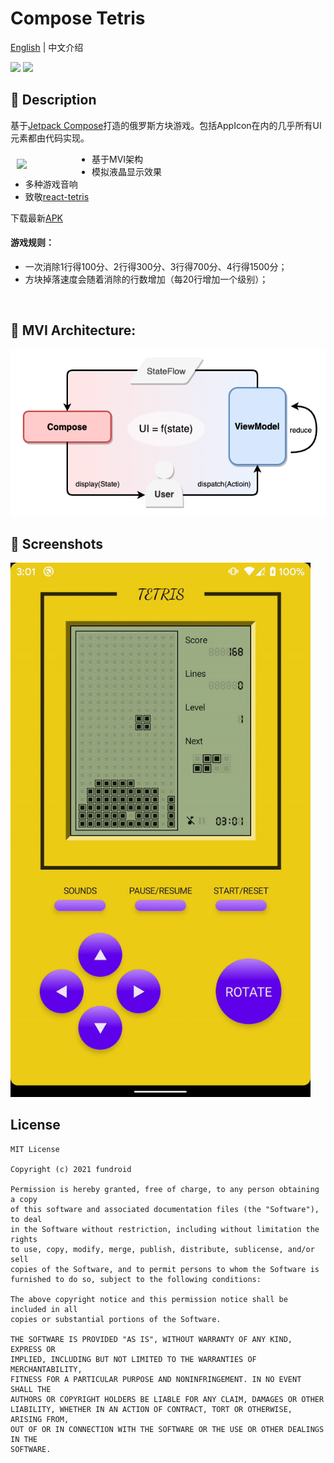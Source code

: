 # Compose Tetris

[English](https://github.com/vitaviva/fragivity/blob/master/README.md) | 中文介绍

![](https://img.shields.io/badge/jetpack_compose-1.0.0_beta02-green.svg)
![](https://img.shields.io/badge/min_sdk_versioin-21-orange.svg)

## :scroll: Description

基于[Jetpack Compose](https://developer.android.com/jetpack/compose)打造的俄罗斯方块游戏。包括AppIcon在内的几乎所有UI元素都由代码实现。

<img src="app/src/main/res/drawable/ic_launcher.png" width=110 align=left hspace="10" vspace="10"  >


- 基于MVI架构
- 模拟液晶显示效果
- 多种游戏音响
- 致敬[react-tetris](https://github.com/chvin/react-tetris/blob/master/README-EN.md)

下载最新[APK](https://github.com/vitaviva/compose-tetris/actions)

#### 游戏规则：
- 一次消除1行得100分、2行得300分、3行得700分、4行得1500分；
- 方块掉落速度会随着消除的行数增加（每20行增加一个级别）；

<br/>

## :nut_and_bolt: MVI Architecture:

<img src="/results/mvi_arch.png">

<br/>

## :camera_flash: Screenshots
<img src="/results/screenshot.gif" width="480">


## License
```
MIT License

Copyright (c) 2021 fundroid

Permission is hereby granted, free of charge, to any person obtaining a copy
of this software and associated documentation files (the "Software"), to deal
in the Software without restriction, including without limitation the rights
to use, copy, modify, merge, publish, distribute, sublicense, and/or sell
copies of the Software, and to permit persons to whom the Software is
furnished to do so, subject to the following conditions:

The above copyright notice and this permission notice shall be included in all
copies or substantial portions of the Software.

THE SOFTWARE IS PROVIDED "AS IS", WITHOUT WARRANTY OF ANY KIND, EXPRESS OR
IMPLIED, INCLUDING BUT NOT LIMITED TO THE WARRANTIES OF MERCHANTABILITY,
FITNESS FOR A PARTICULAR PURPOSE AND NONINFRINGEMENT. IN NO EVENT SHALL THE
AUTHORS OR COPYRIGHT HOLDERS BE LIABLE FOR ANY CLAIM, DAMAGES OR OTHER
LIABILITY, WHETHER IN AN ACTION OF CONTRACT, TORT OR OTHERWISE, ARISING FROM,
OUT OF OR IN CONNECTION WITH THE SOFTWARE OR THE USE OR OTHER DEALINGS IN THE
SOFTWARE.
```